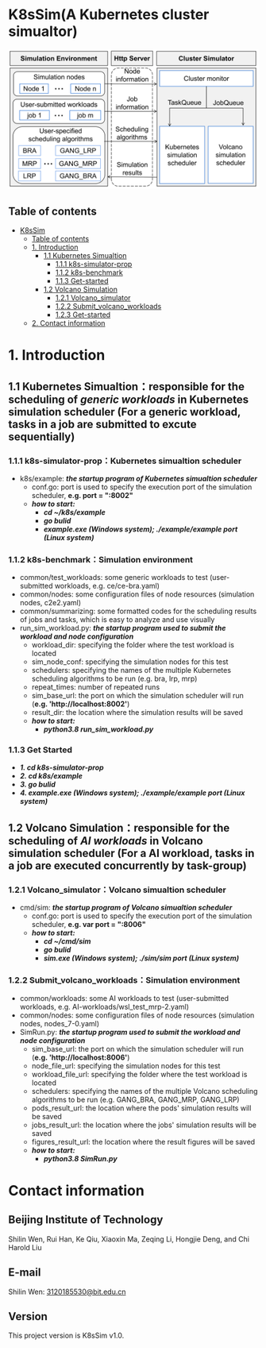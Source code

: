 # K8sSim(A Kubernetes cluster simualtor)
![image](k8ssim.png)

## Table of contents
- [K8sSim](#k8ssim)
  - [Table of contents](#table-of-contents)
  - [1. Introduction](#1-introduction)
    - [1.1 Kubernetes Simualtion](#11-kubernetes-simulation)
      - [1.1.1 k8s-simulator-prop](#111-k8s-simulator-prop)
      - [1.1.2 k8s-benchmark](#112-k8s-benchmark)
      - [1.1.3 Get-started](#113-get-started)
    - [1.2 Volcano Simulation](#12-volcano-simulation)
      - [1.2.1 Volcano_simulator](#121-volcano_simulator)
      - [1.2.2 Submit_volcano_workloads](#122-submit_volcano_workloads)
      - [1.2.3 Get-started](#123-get-started)
  - [2. Contact information](#2-contact-information)
  
# 1. Introduction
## 1.1 Kubernetes Simualtion：responsible for the scheduling of ***generic workloads*** in Kubernetes simulation scheduler (For a generic workload, tasks in a job are submitted to excute sequentially)
### 1.1.1 k8s-simulator-prop：Kubernetes simualtion scheduler
* k8s/example: ***the startup program of Kubernetes simualtion scheduler*** 
  * conf.go: port is used to specify the execution port of the simulation scheduler, **e.g. port = ":8002"**
  * ***how to start:*** 
    * ***cd ~/k8s/example***
    * ***go bulid***
    * ***example.exe (Windows system); ./example/example port (Linux system)***

### 1.1.2 k8s-benchmark：Simulation environment
* common/test_workloads: some generic workloads to test (user-submitted workloads, e.g. ce/ce-bra.yaml)
* common/nodes: some configuration files of node resources (simulation nodes, c2e2.yaml)
* common/summarizing: some formatted codes for the scheduling results of jobs and tasks, which is easy to analyze and use visually
* run_sim_workload.py: ***the startup program used to submit the workload and node configuration*** 
  * workload_dir: specifying the folder where the test workload is located
  * sim_node_conf: specifying the simulation nodes for this test
  * schedulers: specifying the names of the multiple Kubernetes scheduling algorithms to be run (e.g. bra, lrp, mrp)
  * repeat_times: number of repeated runs
  * sim_base_url: the port on which the simulation scheduler will run (**e.g. 'http://localhost:8002'**)
  * result_dir: the location where the simulation results will be saved
  * ***how to start:***
    * ***python3.8 run_sim_workload.py***

### 1.1.3 Get Started
* ***1. cd k8s-simulator-prop***
* ***2. cd k8s/example***
* ***3. go bulid***
* ***4. example.exe (Windows system); ./example/example port (Linux system)***

## 1.2 Volcano Simulation：responsible for the scheduling of ***AI workloads*** in Volcano simulation scheduler (For a AI workload, tasks in a job are executed concurrently by task-group)
### 1.2.1 Volcano_simulator：Volcano simualtion scheduler
* cmd/sim: ***the startup program of Volcano simualtion scheduler*** 
  * conf.go: port is used to specify the execution port of the simulation scheduler, **e.g. var port = ":8006"**
  * ***how to start:*** 
    * ***cd ~/cmd/sim***
    * ***go bulid***
    * ***sim.exe (Windows system); ./sim/sim port (Linux system)***

### 1.2.2 Submit_volcano_workloads：Simulation environment
* common/workloads: some AI workloads to test (user-submitted workloads, e.g. AI-workloads/wsl_test_mrp-2.yaml)
* common/nodes: some configuration files of node resources (simulation nodes, nodes_7-0.yaml)
* SimRun.py: ***the startup program used to submit the workload and node configuration*** 
  * sim_base_url: the port on which the simulation scheduler will run (**e.g. 'http://localhost:8006'**)
  * node_file_url: specifying the simulation nodes for this test
  * workload_file_url: specifying the folder where the test workload is located
  * schedulers: specifying the names of the multiple Volcano scheduling algorithms to be run (e.g. GANG_BRA, GANG_MRP, GANG_LRP)
  * pods_result_url: the location where the pods' simulation results will be saved
  * jobs_result_url: the location where the jobs' simulation results will be saved
  * figures_result_url: the location where the result figures will be saved
  * ***how to start:***
    * ***python3.8 SimRun.py***

# Contact information
## Beijing Institute of Technology
Shilin Wen, Rui Han, Ke Qiu, Xiaoxin Ma, Zeqing Li, Hongjie Deng, and Chi Harold Liu
## E-mail
Shilin Wen: 3120185530@bit.edu.cn
## Version
This project version is K8sSim v1.0.

